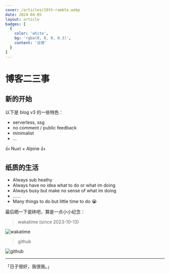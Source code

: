 ```yaml
---
cover: /articles/19th-ramble.webp
date: 2024-04-05
layout: article
badges: [
  {
    color: 'white',
    bg: 'rgba(0, 0, 0, 0.3)',
    content: '日常'
  }
]
---
```


# 博客二三事

## 新的开始

以下是 blog v3 的一些特色：

- serverless, ssg
- no comment / public feedback
- minimalist
- ...

👍 Nuxt × Alpine 👍

## 纸质的生活

- Always sub heathy
- Always have no idea what to do or what im doing
- Always busy but make no sense of what im doing
- ......
- Many things to do but little time to do 😭

最后晒一下瓷砖吧，算是一点小小纪念：

> wakatime (since 2023-10-13)

![wakatime](https://wakatime.com/share/@chillcicada/74273196-c638-41be-aae7-bb5a91221583.svg)

> github

![github](https://ghchart.rshah.org/chillcicada.svg)

---

「日子很好，我很我。」
